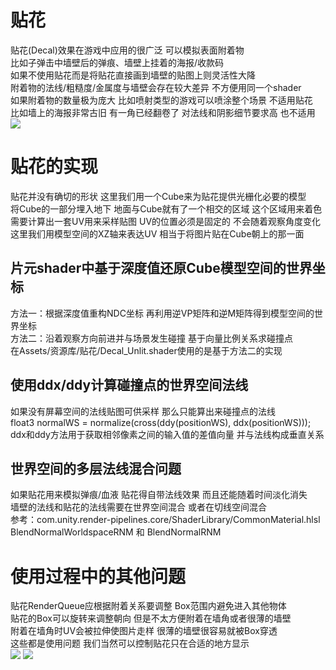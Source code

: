 # 贴花
贴花(Decal)效果在游戏中应用的很广泛 可以模拟表面附着物  
比如子弹击中墙壁后的弹痕、墙壁上挂着的海报/收款码  
如果不使用贴花而是将贴花直接画到墙壁的贴图上则灵活性大降  
附着物的法线/粗糙度/金属度与墙壁会存在较大差异 不方便用同一个shader  
如果附着物的数量极为庞大 比如喷射类型的游戏可以喷涂整个场景 不适用贴花  
比如墙上的海报非常古旧 有一角已经翻卷了 对法线和阴影细节要求高 也不适用  
![](../Assets/资源库/贴花/在墙壁上附着二维码.png)

# 贴花的实现
贴花并没有确切的形状 这里我们用一个Cube来为贴花提供光栅化必要的模型  
将Cube的一部分埋入地下 地面与Cube就有了一个相交的区域 这个区域用来着色  
需要计算出一套UV用来采样贴图 UV的位置必须是固定的 不会随着观察角度变化  
这里我们用模型空间的XZ轴来表达UV 相当于将图片贴在Cube朝上的那一面  

## 片元shader中基于深度值还原Cube模型空间的世界坐标
方法一：根据深度值重构NDC坐标 再利用逆VP矩阵和逆M矩阵得到模型空间的世界坐标  
方法二：沿着观察方向前进并与场景发生碰撞 基于向量比例关系求碰撞点  
在Assets/资源库/贴花/Decal_Unlit.shader使用的是基于方法二的实现  

## 使用ddx/ddy计算碰撞点的世界空间法线
如果没有屏幕空间的法线贴图可供采样 那么只能算出来碰撞点的法线  
float3 normalWS = normalize(cross(ddy(positionWS), ddx(positionWS)));  
ddx和ddy方法用于获取相邻像素之间的输入值的差值向量 并与法线构成垂直关系  

## 世界空间的多层法线混合问题
如果贴花用来模拟弹痕/血液 贴花得自带法线效果 而且还能随着时间淡化消失  
墙壁的法线和贴花的法线需要在世界空间混合 或者在切线空间混合  
参考：com.unity.render-pipelines.core/ShaderLibrary/CommonMaterial.hlsl  
BlendNormalWorldspaceRNM 和 BlendNormalRNM  

# 使用过程中的其他问题
贴花RenderQueue应根据附着关系要调整 Box范围内避免进入其他物体  
贴花的Box可以旋转来调整朝向 但是不太方便附着在墙角或者很薄的墙壁  
附着在墙角时UV会被拉伸使图片走样 很薄的墙壁很容易就被Box穿透  
这些都是使用问题 我们当然可以控制贴花只在合适的地方显示  
![](../Assets/资源库/贴花/贴花穿模问题1.png)
![](../Assets/资源库/贴花/贴花穿模问题2.png)